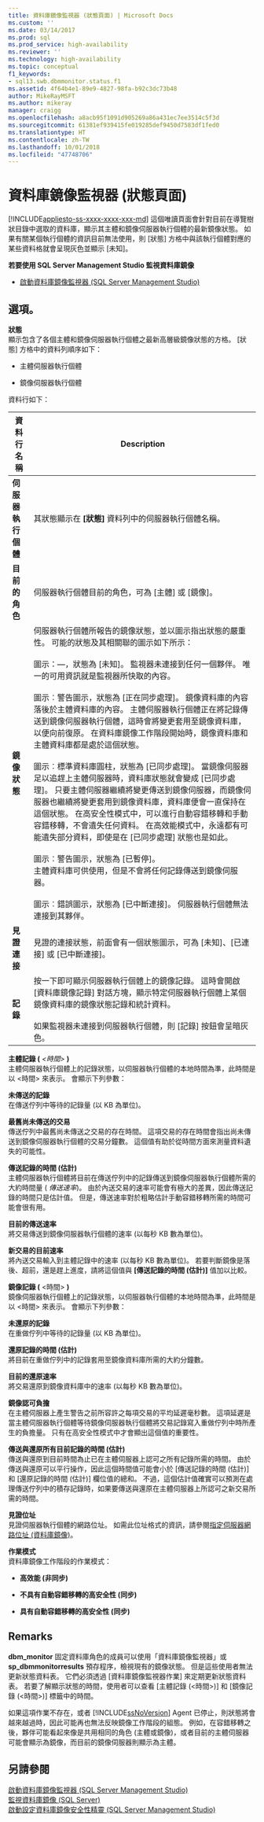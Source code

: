 ```yaml
---
title: 資料庫鏡像監視器 (狀態頁面) | Microsoft Docs
ms.custom: ''
ms.date: 03/14/2017
ms.prod: sql
ms.prod_service: high-availability
ms.reviewer: ''
ms.technology: high-availability
ms.topic: conceptual
f1_keywords:
- sql13.swb.dbmmonitor.status.f1
ms.assetid: 4f64b4e1-89e9-4827-98fa-b92c3dc73b48
author: MikeRayMSFT
ms.author: mikeray
manager: craigg
ms.openlocfilehash: a8acb95f1091d905269a86a431ec7ee3514c5f3d
ms.sourcegitcommit: 61381ef939415fe019285def9450d7583df1fed0
ms.translationtype: HT
ms.contentlocale: zh-TW
ms.lasthandoff: 10/01/2018
ms.locfileid: "47748706"
---
```

# <a name="database-mirroring-monitor-status-page"></a>資料庫鏡像監視器 (狀態頁面)
[!INCLUDE[appliesto-ss-xxxx-xxxx-xxx-md](../../includes/appliesto-ss-xxxx-xxxx-xxx-md.md)]
  這個唯讀頁面會針對目前在導覽樹狀目錄中選取的資料庫，顯示其主體和鏡像伺服器執行個體的最新鏡像狀態。 如果有關某個執行個體的資訊目前無法使用，則 [狀態] 方格中與該執行個體對應的某些資料格就會呈現灰色並顯示 [未知]。  
  
 **若要使用 SQL Server Management Studio 監視資料庫鏡像**  
  
-   [啟動資料庫鏡像監視器 &#40;SQL Server Management Studio&#41;](../../database-engine/database-mirroring/start-database-mirroring-monitor-sql-server-management-studio.md)  
  
## <a name="options"></a>選項。  
 **狀態**  
 顯示包含了各個主體和鏡像伺服器執行個體之最新高層級鏡像狀態的方格。 [狀態] 方格中的資料列順序如下：  
  
-   主體伺服器執行個體  
  
-   鏡像伺服器執行個體  
  
 資料行如下：  
  
|資料行名稱|Description|  
|-----------------|-----------------|  
|**伺服器執行個體**|其狀態顯示在 **[狀態]** 資料列中的伺服器執行個體名稱。|  
|**目前的角色**|伺服器執行個體目前的角色，可為 [主體] 或 [鏡像]。|  
|**鏡像狀態**|伺服器執行個體所報告的鏡像狀態，並以圖示指出狀態的嚴重性。 可能的狀態及其相關聯的圖示如下所示：<br /><br /> 圖示：—，狀態為 [未知]。 監視器未連接到任何一個夥伴。 唯一的可用資訊就是監視器所快取的內容。<br /><br /> 圖示︰警告圖示，狀態為 [正在同步處理]。 鏡像資料庫的內容落後於主體資料庫的內容。 主體伺服器執行個體正在將記錄傳送到鏡像伺服器執行個體，這時會將變更套用至鏡像資料庫，以便向前復原。 在資料庫鏡像工作階段開始時，鏡像資料庫和主體資料庫都是處於這個狀態。<br /><br /> 圖示︰標準資料庫圓柱，狀態為 [已同步處理]。 當鏡像伺服器足以追趕上主體伺服器時，資料庫狀態就會變成 [已同步處理]。 只要主體伺服器繼續將變更傳送到鏡像伺服器，而鏡像伺服器也繼續將變更套用到鏡像資料庫，資料庫便會一直保持在這個狀態。  在高安全性模式中，可以進行自動容錯移轉和手動容錯移轉，不會遺失任何資料。  在高效能模式中，永遠都有可能遺失部分資料，即使是在 [已同步處理] 狀態也是如此。<br /><br /> 圖示︰警告圖示，狀態為 [已暫停]。 <br />                            主體資料庫可供使用，但是不會將任何記錄傳送到鏡像伺服器。<br /><br /> 圖示︰錯誤圖示，狀態為 [已中斷連接]。 伺服器執行個體無法連接到其夥伴。|  
|**見證連接**|見證的連接狀態，前面會有一個狀態圖示，可為 [未知]、[已連接] 或 [已中斷連接]。|  
|**記錄**|按一下即可顯示伺服器執行個體上的鏡像記錄。 這時會開啟 [資料庫鏡像記錄] 對話方塊，顯示特定伺服器執行個體上某個鏡像資料庫的鏡像狀態記錄和統計資料。<br /><br /> 如果監視器未連接到伺服器執行個體，則 [記錄] 按鈕會呈暗灰色。|  
  
 **主體記錄 (** *\<時間>* **)**  
 主體伺服器執行個體上的記錄狀態，以伺服器執行個體的本地時間為準，此時間是以 \<時間> 來表示。 會顯示下列參數：  
  
 **未傳送的記錄**  
 在傳送佇列中等待的記錄量 (以 KB 為單位)。  
  
 **最舊尚未傳送的交易**  
 傳送佇列中最舊尚未傳送之交易的存在時間。 這項交易的存在時間會指出尚未傳送到鏡像伺服器執行個體的交易分鐘數。 這個值有助於從時間方面來測量資料遺失的可能性。  
  
 **傳送記錄的時間 (估計)**  
 主體伺服器執行個體將目前在傳送佇列中的記錄傳送到鏡像伺服器執行個體所需的大約時間量 ( *傳送速率*)。 由於內送交易的速率可能會有極大的差異，因此傳送記錄的時間只是估計值。 但是，傳送速率對於粗略估計手動容錯移轉所需的時間可能會很有用。  
  
 **目前的傳送速率**  
 將交易傳送到鏡像伺服器執行個體的速率 (以每秒 KB 數為單位)。  
  
 **新交易的目前速率**  
 將內送交易輸入到主體記錄中的速率 (以每秒 KB 數為單位)。 若要判斷鏡像是落後、超前，還是趕上進度，請將這個值與 **[傳送記錄的時間 (估計)]** 值加以比較。  
  
 **鏡像記錄 (** \<時間> **)**  
 鏡像伺服器執行個體上的記錄狀態，以伺服器執行個體的本地時間為準，此時間是以 \<時間> 來表示。 會顯示下列參數：  
  
 **未還原的記錄**  
 在重做佇列中等待的記錄量 (以 KB 為單位)。  
  
 **還原記錄的時間 (估計)**  
 將目前在重做佇列中的記錄套用至鏡像資料庫所需的大約分鐘數。  
  
 **目前的還原速率**  
 將交易還原到鏡像資料庫中的速率 (以每秒 KB 數為單位)。  
  
 **鏡像認可負擔**  
 在主體伺服器上產生警告之前所容許之每項交易的平均延遲毫秒數。 這項延遲是當主體伺服器執行個體等待鏡像伺服器執行個體將交易記錄寫入重做佇列中時所產生的負擔量。 只有在高安全性模式中才會顯出這個值的重要性。  
  
 **傳送與還原所有目前記錄的時間 (估計)**  
 傳送與還原到目前時間為止已在主體伺服器上認可之所有記錄所需的時間。 由於傳送與還原可以平行操作，因此這個時間值可能會小於 [傳送記錄的時間 (估計)] 和 [還原記錄的時間 (估計)] 欄位值的總和。 不過，這個估計值確實可以預測在處理傳送佇列中的積存記錄時，如果要傳送與還原在主體伺服器上所認可之新交易所需的時間。  
  
 **見證位址**  
 見證伺服器執行個體的網路位址。 如需此位址格式的資訊，請參閱[指定伺服器網路位址 &#40;資料庫鏡像&#41;](../../database-engine/database-mirroring/specify-a-server-network-address-database-mirroring.md)。  
  
 **作業模式**  
 資料庫鏡像工作階段的作業模式：  
  
-   **高效能 (非同步)**  
  
-   **不具有自動容錯移轉的高安全性 (同步)**  
  
-   **具有自動容錯移轉的高安全性 (同步)**  
  
## <a name="remarks"></a>Remarks  
 **dbm_monitor** 固定資料庫角色的成員可以使用「資料庫鏡像監視器」或 **sp_dbmmonitorresults** 預存程序，檢視現有的鏡像狀態。 但是這些使用者無法更新狀態資料表。 它們必須透過 [資料庫鏡像監視器作業] 來定期更新狀態資料表。 若要了解顯示狀態的時間，使用者可以查看 [主體記錄 (\<時間>)] 和 [鏡像記錄 (\<時間>)] 標籤中的時間。  
  
 如果這項作業不存在，或者 [!INCLUDE[ssNoVersion](../../includes/ssnoversion-md.md)] Agent 已停止，則狀態將會越來越過時，因此可能再也無法反映鏡像工作階段的組態。 例如，在容錯移轉之後，夥伴可能看起來像是共用相同的角色 (主體或鏡像)，或者目前的主體伺服器可能會顯示為鏡像，而目前的鏡像伺服器則顯示為主體。  
  
## <a name="see-also"></a>另請參閱  
 [啟動資料庫鏡像監視器 &#40;SQL Server Management Studio&#41;](../../database-engine/database-mirroring/start-database-mirroring-monitor-sql-server-management-studio.md)   
 [監視資料庫鏡像 &#40;SQL Server&#41;](../../database-engine/database-mirroring/monitoring-database-mirroring-sql-server.md)   
 [啟動設定資料庫鏡像安全性精靈 &#40;SQL Server Management Studio&#41;](../../database-engine/database-mirroring/start-the-configuring-database-mirroring-security-wizard.md)  
  
  
